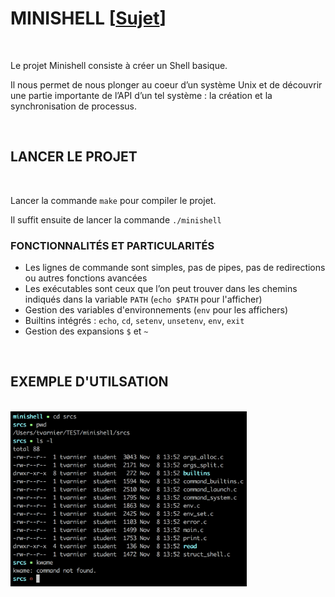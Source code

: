 # MINISHELL [[Sujet](https://github.com/tvarnier/42/blob/master/system/minishell/subject.pdf)]

<br>

Le projet Minishell consiste à créer un Shell basique.

Il nous permet de nous plonger au coeur d’un système Unix et de découvrir une partie importante de l’API d’un tel système : la création et la synchronisation de processus.

<br>

## LANCER LE PROJET

<br>

Lancer la commande `make` pour compiler le projet.

Il suffit ensuite de lancer la commande `./minishell`

### FONCTIONNALITÉS ET PARTICULARITÉS

 * Les lignes de commande sont simples, pas de pipes, pas de redirections ou autres fonctions avancées
 * Les exécutables sont ceux que l’on peut trouver dans les chemins indiqués dans la variable `PATH` (`echo $PATH` pour l'afficher)
 * Gestion des variables d'environnements (`env` pour les affichers)
 * Builtins intégrés : `echo`, `cd`, `setenv`, `unsetenv`, `env`, `exit`
 * Gestion des expansions `$` et `~`

<br>

## EXEMPLE D'UTILSATION

<br>

<div width="75%">
  <img src="https://github.com/tvarnier/42/blob/master/system/minishell/img/example.png" width="75%">
</div>
